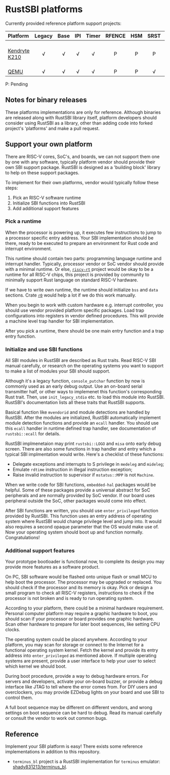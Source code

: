 # RustSBI platforms

Currently provided reference platform support projects:

| Platform | Legacy | Base | IPI | Timer | RFENCE | HSM | SRST | Note |
|:---------|:------:|:----:|:---:|:-----:|:------:|:---:|:----:|:-----|
| [Kendryte K210](./k210) | √ | √ | √ | √ | P | P | P | Privileged spec version: 1.9.1 |
| [QEMU](./qemu)          | √ | √ | √ | √ | P | P | √ | - |

P: Pending

## Notes for binary releases

These platforms implementations are only for reference.
Although binaries are released along with RustSBI library itself,
platform developers should consider using RustSBI as a library,
other than adding code into forked project's 'platforms' and make a pull request.

## Support your own platform

There are RISC-V cores, SoC's, and boards, we can not support them one by one with any software,
typically platform vendor should provide their own SBI support package.
RustSBI is designed as a 'building block' library to help on these support packages.

To implement for their own platforms, vendor would typically follow these steps:

1. Pick an RISC-V software runtime
2. Initialize SBI functions into RustSBI
3. Add additional support features

### Pick a runtime

When the processor is powering up, it executes few instructions to jump to a processor specific entry address.
Your SBI implementation should be there, ready to be executed to prepare an environment for Rust code
and interrupt environment.

This runtime should contain two parts: programming language runtime and interrupt handler.
Typically, processor vendor or SoC vendor should provide with a minimal runtime.
Or else, [`riscv-rt`](https://github.com/rust-embedded/riscv-rt) project would be okay to be a runtime
for all RISC-V chips, this project is provided by community to minimally support Rust language on
standard RISC-V hardware.

If we have to write own runtime, the runtime should initialize `bss` and `data` sections.
Crate [`r0`](https://github.com/rust-embedded/r0) would help a lot if we do this work manually.

When you begin to work with custom hardware e.g. interrupt controller, you should use vendor
provided platform specific packages. Load trap configurations into registers in vendor defined procedures.
This will provide a machine level trap handler for SBI implementation.

After you pick a runtime, there should be one main entry function and a trap entry function.

### Initialize and use SBI functions

All SBI modules in RustSBI are described as Rust traits. Read RISC-V SBI manual carefully,
or research on the operating systems you want to support to make a list of modules your SBI should support.

Although it's a legacy function, `console_putchar` function by now is commonly used as an early debug output.
Use an on-board serial transmitter half, or other ways to implemenet this function's corresponding Rust trait.
Then, use `init_legacy_stdio` etc. to load this module into RustSBI. RustSBI's documentation lists all these
traits that RustSBI supports.

Basical function like `mvendorid` and module detections are handled by RustSBI.
After the modules are initialized, RustSBI automatically implement module detection functions
and provide an `ecall` handler. You should use this `ecall` handler in runtime defined trap handler,
see documentation of `rustsbi::ecall` for details.

RustSBI implmenetaion may print `rustsbi::LOGO` and `misa` onto early debug screen.
There are also some functions in trap handler and entry which a typical SBI implmentation would write.
Here's a checklist of these functions:

- Delegate exceptions and interrupts to S privilege in `medeleg` and `mideleg`;
- Emulate `rdtime` instruction in illegal instruction exception;
- Raise invalid instruction to supervisor if `mstatus::MPP` is not `Machine`.

When we write code for SBI functions, `embedded-hal` packages would be helpful.
Some of these packages provide a universal abstract for SoC peripherals and are normally provided by SoC vendor.
If our board uses peripheral outside the SoC, other packages would come into effect.

After SBI functions are written, you should use `enter_privileged` function provided by RustSBI.
This function uses an entry address of operating system where RustSBI would change privilege level
and jump into. It would also requires a second opaque parameter that the OS would make use of.
Now your operating system should boot up and function normally. Congratulations!

### Additional support features

Your prototype bootloader is functional now, to complete its design you may provide more features
as a software product.

On PC, SBI software would be flashed onto unique flash or small MCU to help boot the processor.
The processor may be upgraded or replaced. You should check if the processor and its memory is okay.
Pick or design a small program to check all RISC-V registers, instructions to check if the processor
is not broken and is ready to run operating system.

According to your platform, there could be a minimal hardware requirement. Personal computer platform
may require a graphic hardware to boot, you should scan if your processor or board provides one graphic
hardware. Scan other hardware to prepare for later boot sequences, like setting CPU clocks.

The operating system could be placed anywhere. According to your platform, you may scan for storage
or connect to the Internet for a functional operating system kernel. Fetch the kernel and provide
its entry address into `enter_privileged` as mentioned above.
If multiple operating systems are present, provide a user interface to help your user to select which
kernel we should boot.

During boot procedure, provide a way to debug hardware errors. For servers and developers,
activate your on-board buzzer, or provide a debug interface like JTAG to tell where the error comes from.
For DIY users and overclockers, you may provide EZDebug lights on your board and use SBI to control them.

A full boot sequence may be different on different vendors, and wrong settings on boot sequence can be
hard to debug. Read its manual carefully or consult the vendor to work out common bugs.

## Reference

Implement your SBI platform is easy! There exists some reference implementations in addition to this repository.

- `terminus_bl` project is a RustSBI implementation for `terminus` emulator: [shady831213/terminus_bl](https://github.com/shady831213/terminus_bl).
